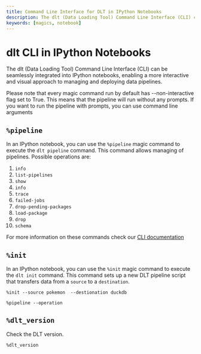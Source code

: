 ```yaml
---
title: Command Line Interface for DLT in IPython Notebooks
description: The dlt (Data Loading Tool) Command Line Interface (CLI) can be seamlessly integrated into IPython notebooks, enabling a more interactive and visual approach to managing and deploying data pipelines.
keywords: [magics, notebook]
---
```




# dlt CLI in IPython Notebooks

The dlt (Data Loading Tool) Command Line Interface (CLI) can be seamlessly integrated into IPython notebooks, enabling a more interactive and visual approach to managing and deploying data pipelines.

Please note that every magic command run by default has --non-interactive flag set to True. This means that the pipeline will run without any prompts. If you want to run the pipeline with prompts, you can use command line arguments

## `%pipeline`

In an IPython notebook, you can use the `%pipeline` magic command to execute the `dlt pipeline` command. This command allows managing of pipelines.
Possible operations are:
  1. `info`
  2. `list-pipelines`
  3. `show`
  4. `info`
  5. `trace`
  6. `failed-jobs`
  7. `drop-pending-packages`
  8. `load-package`
  9. `drop`
  10. `schema`

For more information on these commands check our [CLI documentation](command-line-interface)


## `%init`

In an IPython notebook, you can use the `%init` magic command to execute the `dlt init` command. This command sets up a new DLT pipeline script that transfers data from a `source` to a `destination`.

```ipython
%init --source pokemon  --destionation duckdb

```



```ipython
%pipeline --operation

```


## `%dlt_version`

Check the DLT version.

```ipython
%dlt_version
```

